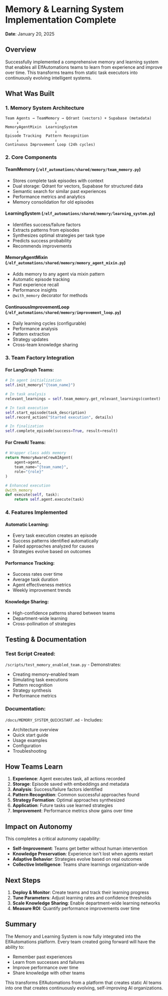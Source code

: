 # Memory & Learning System Implementation Complete
**Date**: January 20, 2025

## Overview

Successfully implemented a comprehensive memory and learning system that enables all ElfAutomations teams to learn from experience and improve over time. This transforms teams from static task executors into continuously evolving intelligent systems.

## What Was Built

### 1. Memory System Architecture

```
Team Agents → TeamMemory → Qdrant (vectors) + Supabase (metadata)
     ↓                ↓
MemoryAgentMixin  LearningSystem
     ↓                ↓
Episode Tracking  Pattern Recognition
     ↓                ↓
Continuous Improvement Loop (24h cycles)
```

### 2. Core Components

#### TeamMemory (`/elf_automations/shared/memory/team_memory.py`)
- Stores complete task episodes with context
- Dual storage: Qdrant for vectors, Supabase for structured data
- Semantic search for similar past experiences
- Performance metrics and analytics
- Memory consolidation for old episodes

#### LearningSystem (`/elf_automations/shared/memory/learning_system.py`)
- Identifies success/failure factors
- Extracts patterns from episodes
- Synthesizes optimal strategies per task type
- Predicts success probability
- Recommends improvements

#### MemoryAgentMixin (`/elf_automations/shared/memory/memory_agent_mixin.py`)
- Adds memory to any agent via mixin pattern
- Automatic episode tracking
- Past experience recall
- Performance insights
- `@with_memory` decorator for methods

#### ContinuousImprovementLoop (`/elf_automations/shared/memory/improvement_loop.py`)
- Daily learning cycles (configurable)
- Performance analysis
- Pattern extraction
- Strategy updates
- Cross-team knowledge sharing

### 3. Team Factory Integration

#### For LangGraph Teams:
```python
# In agent initialization
self.init_memory("{team_name}")

# In task analysis
relevant_learnings = self.team_memory.get_relevant_learnings(context)

# In task execution  
self.start_episode(task_description)
self.record_action("Started execution", details)

# In finalization
self.complete_episode(success=True, result=result)
```

#### For CrewAI Teams:
```python
# Wrapper class adds memory
return MemoryAwareCrewAIAgent(
    agent=agent,
    team_name="{team_name}",
    role="{role}"
)

# Enhanced execution
@with_memory
def execute(self, task):
    return self.agent.execute(task)
```

### 4. Features Implemented

#### Automatic Learning:
- Every task execution creates an episode
- Success patterns identified automatically
- Failed approaches analyzed for causes
- Strategies evolve based on outcomes

#### Performance Tracking:
- Success rates over time
- Average task duration
- Agent effectiveness metrics
- Weekly improvement trends

#### Knowledge Sharing:
- High-confidence patterns shared between teams
- Department-wide learning
- Cross-pollination of strategies

## Testing & Documentation

### Test Script Created:
`/scripts/test_memory_enabled_team.py` - Demonstrates:
- Creating memory-enabled team
- Simulating task executions
- Pattern recognition
- Strategy synthesis
- Performance metrics

### Documentation:
`/docs/MEMORY_SYSTEM_QUICKSTART.md` - Includes:
- Architecture overview
- Quick start guide
- Usage examples
- Configuration
- Troubleshooting

## How Teams Learn

1. **Experience**: Agent executes task, all actions recorded
2. **Storage**: Episode saved with embeddings and metadata
3. **Analysis**: Success/failure factors identified
4. **Pattern Recognition**: Common successful approaches found
5. **Strategy Formation**: Optimal approaches synthesized
6. **Application**: Future tasks use learned strategies
7. **Improvement**: Performance metrics show gains over time

## Impact on Autonomy

This completes a critical autonomy capability:
- **Self-Improvement**: Teams get better without human intervention
- **Knowledge Preservation**: Experience isn't lost when agents restart
- **Adaptive Behavior**: Strategies evolve based on real outcomes
- **Collective Intelligence**: Teams share learnings organization-wide

## Next Steps

1. **Deploy & Monitor**: Create teams and track their learning progress
2. **Tune Parameters**: Adjust learning rates and confidence thresholds
3. **Scale Knowledge Sharing**: Enable department-wide learning networks
4. **Measure ROI**: Quantify performance improvements over time

## Summary

The Memory and Learning System is now fully integrated into the ElfAutomations platform. Every team created going forward will have the ability to:
- Remember past experiences
- Learn from successes and failures
- Improve performance over time
- Share knowledge with other teams

This transforms ElfAutomations from a platform that creates static AI teams into one that creates continuously evolving, self-improving AI organizations.
